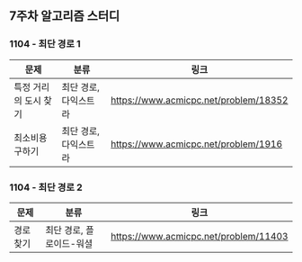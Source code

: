 ## 7주차 알고리즘 스터디  


### 1104 - 최단 경로 1

| 문제           | 분류           | 링크                                    |
|--------------|--------------|---------------------------------------|
| 특정 거리의 도시 찾기 | 최단 경로, 다익스트라 | https://www.acmicpc.net/problem/18352 |
| 최소비용 구하기     | 최단 경로, 다익스트라 | https://www.acmicpc.net/problem/1916  |

### 1104 - 최단 경로 2

| 문제    | 분류             | 링크                                    |
|-------|----------------|---------------------------------------|
| 경로 찾기 | 최단 경로, 플로이드-워셜 | https://www.acmicpc.net/problem/11403 |
